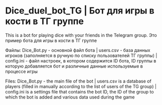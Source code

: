 # Dice_duel_bot_TG | Бот для игры в кости в ТГ группе
This is a bot for playing dice with your friends in the Telegram group.
Это пример бота для игры в кости в ТГ группе

Файлы:
Dice_Bot.py - основной файл бота
| users.csv - база данных игроков (заполняется в ручную по списку пользователей ТГ группы)
| config.ini - файл настроек, в котором содержится ID бота, ID группы в которую добавляется бот и различные данные используемые в процессе игры

Files:
Dice_Bot.py - the main file of the bot
| users.csv is a database of players (filled in manually according to the list of users of the TG group)
| config.ini is a settings file that contains the bot ID, the ID of the group to which the bot is added and various data used during the game
